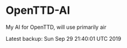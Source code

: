 # OpenTTD-AI
My AI for OpenTTD, will use primarily air

Latest backup: Sun Sep 29 21:40:01 UTC 2019
